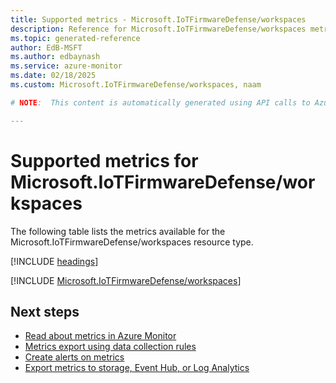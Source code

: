 ```yaml
---
title: Supported metrics - Microsoft.IoTFirmwareDefense/workspaces
description: Reference for Microsoft.IoTFirmwareDefense/workspaces metrics in Azure Monitor.
ms.topic: generated-reference
author: EdB-MSFT
ms.author: edbaynash
ms.service: azure-monitor
ms.date: 02/18/2025
ms.custom: Microsoft.IoTFirmwareDefense/workspaces, naam

# NOTE:  This content is automatically generated using API calls to Azure. Any edits made on these files will be overwritten in the next run of the script. 

---
```


  
# Supported metrics for Microsoft.IoTFirmwareDefense/workspaces
  
The following table lists the metrics available for the Microsoft.IoTFirmwareDefense/workspaces resource type.  
  
  
[!INCLUDE [headings](~/reusable-content/ce-skilling/azure/includes/azure-monitor/reference/metrics/metrics-headings.md)]  
  
 

[!INCLUDE [Microsoft.IoTFirmwareDefense/workspaces](~/reusable-content/ce-skilling/azure/includes/azure-monitor/reference/metrics/microsoft-iotfirmwaredefense-workspaces-metrics-include.md)]  



## Next steps

- [Read about metrics in Azure Monitor](/azure/azure-monitor/data-platform)
- [Metrics export using data collection rules](/azure/azure-monitor/essentials/data-collection-metrics)
- [Create alerts on metrics](/azure/azure-monitor/alerts/alerts-overview)
- [Export metrics to storage, Event Hub, or Log Analytics](/azure/azure-monitor/essentials/platform-logs-overview)
